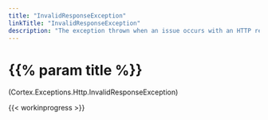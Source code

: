 ```yaml
---
title: "InvalidResponseException"
linkTitle: "InvalidResponseException"
description: "The exception thrown when an issue occurs with an HTTP response."
---
```


# {{% param title %}}

<p class="namespace">(Cortex.Exceptions.Http.InvalidResponseException)</p>

{{< workinprogress >}}

